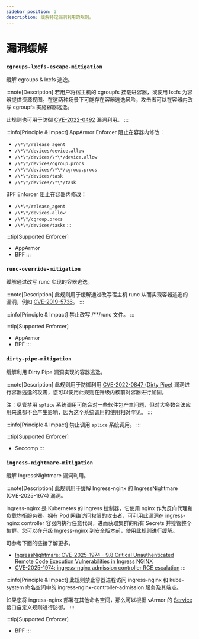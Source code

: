 ```yaml
---
sidebar_position: 3
description: 缓解特定漏洞利用的规则。
---
```


# 漏洞缓解

### `cgroups-lxcfs-escape-mitigation`

缓解 cgroups & lxcfs 逃逸。

:::note[Description]
若用户将宿主机的 cgroupfs 挂载进容器，或使用 lxcfs 为容器提供资源视图。在这两种场景下可能存在容器逃逸风险，攻击者可以在容器内改写 cgroupfs 实施容器逃逸。

此规则也可用于防御 [CVE-2022-0492](https://unit42.paloaltonetworks.com/cve-2022-0492-cgroups/) 漏洞利用。
:::

:::info[Principle & Impact]
AppArmor Enforcer 阻止在容器内修改：
* `/\*\*/release_agent`
* `/\*\*/devices/device.allow`
* `/\*\*/devices/\*\*/device.allow`
* `/\*\*/devices/cgroup.procs`
* `/\*\*/devices/\*\*/cgroup.procs`
* `/\*\*/devices/task`
* `/\*\*/devices/\*\*/task`

BPF Enforcer 阻止在容器内修改：
* `/\*\*/release_agent`
* `/\*\*/devices.allow`
* `/\*\*/cgroup.procs`
* `/\*\*/devices/tasks`
:::

:::tip[Supported Enforcer]
* AppArmor
* BPF
:::


### `runc-override-mitigation`

缓解通过改写 runc 实现的容器逃逸。

:::note[Description]
此规则用于缓解通过改写宿主机 runc 从而实现容器逃逸的漏洞，例如 [CVE-2019-5736](https://github.com/advisories/GHSA-gxmr-w5mj-v8hh)。
:::

:::info[Principle & Impact]
禁止改写 /**/runc 文件。
:::

:::tip[Supported Enforcer]
* AppArmor
* BPF
:::


### `dirty-pipe-mitigation`

缓解利用 Dirty Pipe 漏洞实现的容器逃逸。

:::note[Description]
此规则用于防御利用 [CVE-2022-0847 (Dirty Pipe)](https://dirtypipe.cm4all.com/) 漏洞进行容器逃逸的攻击，您可以使用此规则在升级内核前对容器进行加固。

注：尽管禁用 `splice` 系统调用可能会对一些软件包产生问题，但对大多数合法应用来说都不会产生影响，因为这个系统调用的使用相对罕见。
:::

:::info[Principle & Impact]
禁止调用 `splice` 系统调用。
:::

:::tip[Supported Enforcer]
* Seccomp
:::


### `ingress-nightmare-mitigation`

缓解 IngressNightmare 漏洞利用。

:::note[Description]
此规则用于缓解 Ingress-nginx 的 IngressNightmare (CVE-2025-1974) 漏洞。

Ingress-nginx 是 Kubernetes 的 Ingress 控制器，它使用 nginx 作为反向代理和负载均衡服务器。拥有 Pod 网络访问权限的攻击者，可利用此漏洞在 ingress-nginx controller 容器内执行任意代码，进而获取集群的所有 Secrets 并接管整个集群。您可以在升级 Ingress-nginx 到安全版本前，使用此规则进行缓解。

可参考下面的链接了解更多。
* [IngressNightmare: CVE-2025-1974 - 9.8 Critical Unauthenticated Remote Code Execution Vulnerabilities in Ingress NGINX](https://www.wiz.io/blog/ingress-nginx-kubernetes-vulnerabilities)
* [CVE-2025-1974: ingress-nginx admission controller RCE escalation](https://github.com/kubernetes/kubernetes/issues/131009)
:::

:::info[Principle & Impact]
此规则禁止容器进程访问 ingress-nginx 和 kube-system 命名空间中的 ingress-nginx-controller-admission 服务及其端点。

如果您将 ingress-nginx 部署在其他命名空间，那么可以根据 vArmor 的 [Service](../../../getting_started/interface_specification.md#service) 接口自定义规则进行防御。
:::

:::tip[Supported Enforcer]
* BPF
:::
